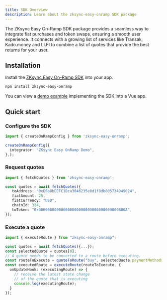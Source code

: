 ```yaml
---
title: SDK Overview
description: Learn about the zksync-easy-onramp SDK package
---
```


The ZKsync Easy On-Ramp SDK package provides a seamless way to integrate fiat purchases and token
swaps, ensuring a smooth user experience. It connects with a growing list of services like
Transak, Kado.money and LI.FI to combine a list of quotes that provide the best returns for your user.

## Installation

Install the [ZKsync Easy On-Ramp SDK](https://www.npmjs.com/package/zksync-easy-onramp) into your app.

```sh
npm install zksync-easy-onramp
```

You can view a [demo example](https://github.com/matter-labs/zksync-easy-onramp/blob/main/apps/demo)
implementing the SDK into a Vue app.

## Quick start

### Configure the SDK

```ts
import { createOnRampConfig } from 'zksync-easy-onramp';

createOnRampConfig({
  integrator: "ZKsync Easy OnRamp Demo",
},);
```

### Request quotes

```ts
import { fetchQuotes } from 'zksync-easy-onramp';

const quotes = await fetchQuotes({
   toAddress: "0xE6a8bEEFC1Bca3046235e0d1f8db805734949024",
   fiatAmount: 25,
   fiatCurrency: "USD",
   chainId: 324,
   toToken: "0x000000000000000000000000000000000000800A",
});
```

### Execute a quote

```ts
import { executeRoute } from "zksync-easy-onramp";

const quotes = await fetchQuotes({...});
const selectedQuote = quotes[0];
// A quote needs to be converted to a route before executing.
const routeToExecute = quoteToRoute("buy", selectedQuote.paymentMethods[0], selectedQuote.provider);
const executedRoute = executeRoute(routeToExecute, {
  onUpdateHook: (executingRoute) => {
    // receive the latest state change
    // of the quote that is executing
    console.log(executingRoute);
  }
});
```
